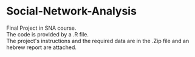 # Social-Network-Analysis
Final Project in SNA course.  
The code is provided by a .R file.  
The project's instructions and the required data are in the .Zip file and an hebrew report are attached.
